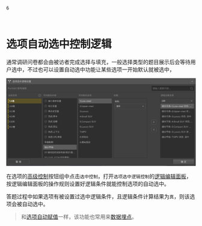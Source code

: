 ```index
6
```
```tag

```
```summary

```
# 选项自动选中控制逻辑

通常调研问卷都会由被访者完成选择与填充，一般选择类型的题目展示后会等待用户选中，不过也可以设置自动选中功能让某些选项一开始默认就被选中，

<img src='./images/option-logic.png'>

在选项的[高级控制](../node-setting/option.md#高级控制)按钮组中点击`选中控制`，打开`选项选中逻辑控制`的[逻辑编辑面板](./logic-editor.md)，按逻辑编辑面板的操作规则设置好逻辑条件就能控制选项的自动选中。

答题过程中如果选项有被设置过选中逻辑条件，且逻辑条件计算结果为`真`，则该选项会被自动选中。

> 和[选项自动赋值](./opt-auto-input.md)一样，该功能也常用来[数据埋点](./opt-auto-input.md#埋点)。

